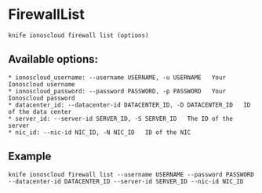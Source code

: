 # FirewallList



    knife ionoscloud firewall list (options)


## Available options:

```
* ionoscloud_username: --username USERNAME, -u USERNAME   Your Ionoscloud username
* ionoscloud_password: --password PASSWORD, -p PASSWORD   Your Ionoscloud password
* datacenter_id: --datacenter-id DATACENTER_ID, -D DATACENTER_ID   ID of the data center
* server_id: --server-id SERVER_ID, -S SERVER_ID   The ID of the server
* nic_id: --nic-id NIC_ID, -N NIC_ID   ID of the NIC
```

## Example

    knife ionoscloud firewall list --username USERNAME --password PASSWORD --datacenter-id DATACENTER_ID --server-id SERVER_ID --nic-id NIC_ID
